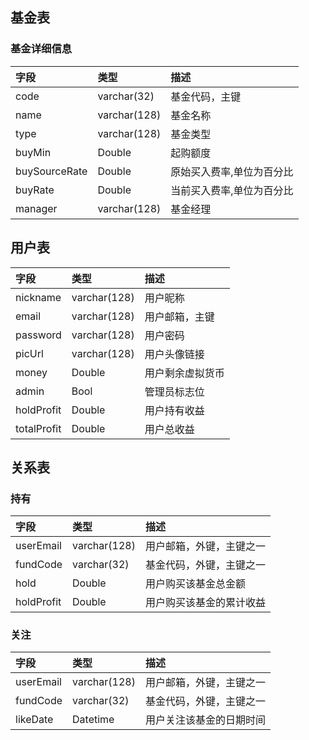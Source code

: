 ## 基金表

### 基金详细信息

| 字段                    | 类型         | 描述                                                         |
| :---------------------- | :----------- | :----------------------------------------------------------- |
| code                    | varchar(32)  | 基金代码，主键                                               |
| name                    | varchar(128) | 基金名称                                                     |
| type                    | varchar(128) | 基金类型                                                     |
| buyMin                  | Double       | 起购额度                                                     |
| buySourceRate           | Double       | 原始买入费率,单位为百分比                                    |
| buyRate                 | Double       | 当前买入费率,单位为百分比                                    |
| manager                 | varchar(128) | 基金经理                                                     |


## 用户表

| 字段        | 类型         | 描述             |
| :---------- | :----------- | :--------------- |
| nickname    | varchar(128) | 用户昵称         |
| email       | varchar(128) | 用户邮箱，主键   |
| password    | varchar(128) | 用户密码         |
| picUrl      | varchar(128) | 用户头像链接     |
| money       | Double       | 用户剩余虚拟货币 |
| admin       | Bool         | 管理员标志位     |
| holdProfit  | Double       | 用户持有收益     |
| totalProfit | Double       | 用户总收益       |

## 关系表

### 持有

| 字段       | 类型         | 描述                     |
| :--------- | :----------- | :----------------------- |
| userEmail  | varchar(128) | 用户邮箱，外键，主键之一 |
| fundCode   | varchar(32)  | 基金代码，外键，主键之一 |
| hold       | Double       | 用户购买该基金总金额     |
| holdProfit | Double       | 用户购买该基金的累计收益 |



### 关注

| 字段      | 类型         | 描述                     |
| :-------- | :----------- | :----------------------- |
| userEmail | varchar(128) | 用户邮箱，外键，主键之一 |
| fundCode  | varchar(32)  | 基金代码，外键，主键之一 |
| likeDate  | Datetime     | 用户关注该基金的日期时间 |

